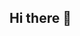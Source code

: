 ## Hi there 👋

<!--
**VerdantCap/VerdantCap** is a ✨ _special_ ✨ repository because its `README.md` (this file) appears on your GitHub profile.

Here are some ideas to get you started:

- 🔭 I’m currently working on Backend Development Using Django, FastAPI, Node.js and AI Tools.
- ⚡ Proficient: Deep Learning, Machine Learning, Data Engineering, ETL and Chatbot Development.
- 🌱 I’m currently learning Some Blockchain Knowledge.
- 📫 How to reach me: verdant621@hotmail.com
- 😄 Pronouns: Verdant Captain
-->
